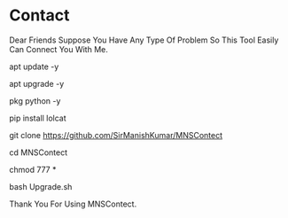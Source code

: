 # Contact
Dear Friends Suppose You Have Any Type Of Problem So This Tool Easily Can Connect You With Me.

apt update -y

apt upgrade -y

pkg python -y

pip install lolcat

git clone https://github.com/SirManishKumar/MNSContect

cd MNSContect

chmod 777 *

bash Upgrade.sh

Thank You For Using MNSContect.

